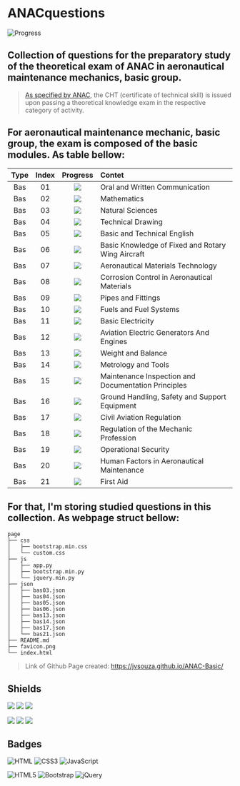 # ANACquestions
![Progress](https://progress-bar.dev/38/?title=Completed%20&width=160&color=54aeff)

## Collection of questions for the preparatory study of the theoretical exam of ANAC in aeronautical maintenance mechanics, basic group.
> [As specified by ANAC](https://www.gov.br/anac/pt-br/assuntos/regulados/profissionais-da-aviacao-civil/processo-de-licencas-e-habilitacoes/arquivos/Port41452021ExamesteoricoseAnexos.pdf), the CHT (certificate of technical skill) is issued upon passing a theoretical knowledge exam in the respective category of activity.

## For aeronautical maintenance mechanic, basic group, the exam is composed of the basic modules. As table bellow:
| Type | Index | Progress | Contet |
| :--: | :---: | :------: | :----- |
| Bas | 01 | ![](https://img.shields.io/badge/-Doing-important) | Oral and Written Communication |
| Bas | 02 | ![](https://img.shields.io/badge/-Doing-important) | Mathematics |
| Bas | 03 | ![](https://img.shields.io/badge/-Done-success) | Natural Sciences |
| Bas | 04 | ![](https://img.shields.io/badge/-Done-success) | Technical Drawing |
| Bas | 05 | ![](https://img.shields.io/badge/-Done-success) | Basic and Technical English |
| Bas | 06 | ![](https://img.shields.io/badge/-Done-success) | Basic Knowledge of Fixed and Rotary Wing Aircraft |
| Bas | 07 | ![](https://img.shields.io/badge/-ToDo-inactive) | Aeronautical Materials Technology |
| Bas | 08 | ![](https://img.shields.io/badge/-ToDo-inactive) | Corrosion Control in Aeronautical Materials |
| Bas | 09 | ![](https://img.shields.io/badge/-ToDo-inactive) | Pipes and Fittings |
| Bas | 10 | ![](https://img.shields.io/badge/-ToDo-inactive) | Fuels and Fuel Systems |
| Bas | 11 | ![](https://img.shields.io/badge/-ToDo-inactive) | Basic Electricity |
| Bas | 12 | ![](https://img.shields.io/badge/-ToDo-inactive) | Aviation Electric Generators And Engines |
| Bas | 13 | ![](https://img.shields.io/badge/-Done-success) | Weight and Balance |
| Bas | 14 | ![](https://img.shields.io/badge/-Done-success) | Metrology and Tools |
| Bas | 15 | ![](https://img.shields.io/badge/-ToDo-inactive) | Maintenance Inspection and Documentation Principles |
| Bas | 16 | ![](https://img.shields.io/badge/-ToDo-inactive) | Ground Handling, Safety and Support Equipment |
| Bas | 17 | ![](https://img.shields.io/badge/-Done-success) | Civil Aviation Regulation |
| Bas | 18 | ![](https://img.shields.io/badge/-ToDo-inactive) | Regulation of the Mechanic Profession |
| Bas | 19 | ![](https://img.shields.io/badge/-Doing-important) | Operational Security |
| Bas | 20 | ![](https://img.shields.io/badge/-ToDo-inactive) | Human Factors in Aeronautical Maintenance |
| Bas | 21 | ![](https://img.shields.io/badge/-Done-success) | First Aid |

## For that, I'm storing studied questions in this collection. As webpage struct bellow:
```text
page
├── css
│   ├── bootstrap.min.css
│   └── custom.css
├── js
│   ├── app.py
│   ├── bootstrap.min.py
│   └── jquery.min.py
├── json
│   ├── bas03.json
│   ├── bas04.json
│   ├── bas05.json
│   ├── bas06.json
│   ├── bas13.json
│   ├── bas14.json
│   ├── bas17.json
│   └── bas21.json
├── README.md
├── favicon.png
└── index.html

```

> Link of Github Page created: https://jvsouza.github.io/ANAC-Basic/

## Shields
[![](https://img.shields.io/github/languages/top/jvsouza/ANAC-Basic)]()
[![](https://img.shields.io/github/languages/count/jvsouza/ANAC-Basic)]()
[![](https://img.shields.io/github/license/jvsouza/ANAC-Basic)]()

[![](https://img.shields.io/github/languages/code-size/jvsouza/ANAC-Basic)]()
[![](https://img.shields.io/github/repo-size/jvsouza/ANAC-Basic)]()
[![](https://img.shields.io/github/last-commit/jvsouza/ANAC-Basic)]()

## Badges
![HTML](https://img.shields.io/badge/HTML-239120?style=for-the-badge&logo=html5&logoColor=white)
![CSS3](https://img.shields.io/badge/css3-%231572B6.svg?style=for-the-badge&logo=css3&logoColor=white)
![JavaScript](https://img.shields.io/badge/javascript-%23323330.svg?style=for-the-badge&logo=javascript&logoColor=%23F7DF1E)

![HTML5](https://img.shields.io/badge/html5-%23E34F26.svg?style=for-the-badge&logo=html5&logoColor=white)
![Bootstrap](https://img.shields.io/badge/bootstrap-%23563D7C.svg?style=for-the-badge&logo=bootstrap&logoColor=white)
![jQuery](https://img.shields.io/badge/jquery-%230769AD.svg?style=for-the-badge&logo=jquery&logoColor=white)
